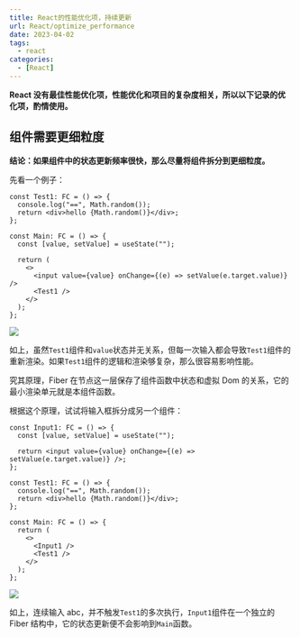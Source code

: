 ```yaml
---
title: React的性能优化项，持续更新
url: React/optimize_performance
date: 2023-04-02
tags:
  - react
categories:
  - [React]
---
```


**React 没有最佳性能优化项，性能优化和项目的复杂度相关，所以以下记录的优化项，酌情使用。**

## 组件需要更细粒度

**结论：如果组件中的状态更新频率很快，那么尽量将组件拆分到更细粒度。**

先看一个例子：

```tsx
const Test1: FC = () => {
  console.log("==", Math.random());
  return <div>hello {Math.random()}</div>;
};

const Main: FC = () => {
  const [value, setValue] = useState("");

  return (
    <>
      <input value={value} onChange={(e) => setValue(e.target.value)} />
      <Test1 />
    </>
  );
};
```

![](https://cdn.jsdelivr.net/gh/taoliujun/taoliujun.github.io/assets/202307061103775.png)

如上，虽然`Test1`组件和`value`状态并无关系，但每一次输入都会导致`Test1`组件的重新渲染。如果`Test1`组件的逻辑和渲染够复杂，那么很容易影响性能。

究其原理，Fiber 在节点这一层保存了组件函数中状态和虚拟 Dom 的关系，它的最小渲染单元就是本组件函数。

根据这个原理，试试将输入框拆分成另一个组件：

```tsx
const Input1: FC = () => {
  const [value, setValue] = useState("");

  return <input value={value} onChange={(e) => setValue(e.target.value)} />;
};

const Test1: FC = () => {
  console.log("==", Math.random());
  return <div>hello {Math.random()}</div>;
};

const Main: FC = () => {
  return (
    <>
      <Input1 />
      <Test1 />
    </>
  );
};
```

![](https://cdn.jsdelivr.net/gh/taoliujun/taoliujun.github.io/assets/202307061111086.png)

如上，连续输入 abc，并不触发`Test1`的多次执行，`Input1`组件在一个独立的 Fiber 结构中，它的状态更新便不会影响到`Main`函数。
